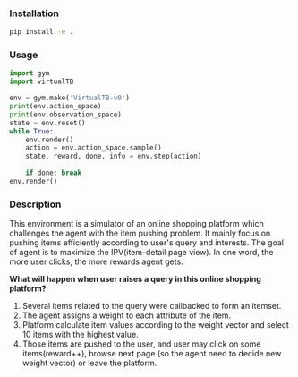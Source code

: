 ### Installation

```bash
pip install -e .
```

### Usage

```python
import gym
import virtualTB

env = gym.make('VirtualTB-v0')
print(env.action_space)
print(env.observation_space)
state = env.reset()
while True:
    env.render()
    action = env.action_space.sample()
    state, reward, done, info = env.step(action)
    
    if done: break
env.render()
```

### Description

This environment is a simulator of an online shopping platform which challenges the agent with the item pushing problem. It mainly focus on pushing items efficiently according to user's query and interests. The goal of agent is to maximize the IPV(item-detail page view). In one word, the more user clicks, the more rewards agent gets.


**What will happen when user raises a query in this online shopping platform?**
1. Several items related to the query were callbacked to form an itemset.
2. The agent assigns a weight to each attribute of the item.
3. Platform calculate item values according to the weight vector and select 10 items with the highest value.
4. Those items are pushed to the user, and user may click on some items(reward++), browse next page (so the agent need to decide new weight vector) or leave the platform.